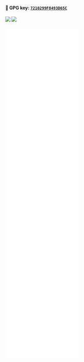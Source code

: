 ####  🔑 GPG key: [`7210299F8493D65C`](https://github.com/swift-zym.gpg)
#### [![](https://cfrating.ihcr.top/?user=swift-zym)](https://codeforces.com/profile/swift-zym) [![](https://cfrating.ihcr.top/?user=CloudKit)](https://codeforces.com/profile/CloudKit)

![](https://github.com/swift-zym/swift-zym/blob/master/github-metrics.svg)
